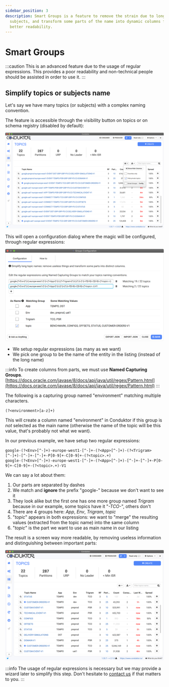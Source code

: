 ```yaml
---
sidebar_position: 3
description: Smart Groups is a feature to remove the strain due to long names of topics or
  subjects, and transform some parts of the name into dynamic columns for a
  better readability.
---
```


# Smart Groups

:::caution
This is an advanced feature due to the usage of regular expressions. This provides a poor
readability and non-technical people should be assisted in order to use it.
:::

## Simplify topics or subjects name

Let's say we have many topics \(or subjects\) with a complex naming convention.

The feature is accessible through the visibility button on topics or on schema registry \(disabled by default\):

![A list of topics with long names, difficult to identify quickly](../../assets/screenshot-2020-05-01-at-01.14.32.png)

This will open a configuration dialog where the magic will be configured, through regular expressions:

![](../../assets/screenshot-2020-05-01-at-01.18.56.png)

- We setup regular expressions \(as many as we want\)
- We pick one group to be the name of the entity in the listing \(instead of the long name\)

:::info
To create columns from parts, we must use **Named Capturing Groups**.
[https://docs.oracle.com/javase/8/docs/api/java/util/regex/Pattern.html](https://docs.oracle.com/javase/8/docs/api/java/util/regex/Pattern.html)
:::

The following is a capturing group named "environment" matching multiple characters.

```text
(?<environment>[a-z]+)
```

This will create a column named "environment" in Conduktor if this group is _not_ selected as the main name \(otherwise the name of the topic will be this value, that's probably not what we want\).

In our previous example, we have setup two regular expressions:

```text
google-(?<Env>[^-]+)-europe-west1-[^-]+-(?<App>[^-]+)-(?<Trigram>[^-]+)-[^-]+-[^-]+-P[0-9]+-C[0-9]+-(?<topic>.+)
google-(?<Env>[^-]+)-europe-west1-[^-]+-(?<App>[^-]+)-[^-]+-[^-]+-P[0-9]+-C[0-9]+-(?<topic>.+)-V1
```

We can say a lot about them:

1. Our parts are separated by dashes
2. We match and **ignore** the prefix "google-" because we don't want to see it
3. They look alike but the first one has one more group named _Trigram_ because in our example, some topics have it "_-TCO-_", others don't
4. There are 4 groups here: _App_, _Env_, _Trigram_, _topic_
5. "_topic_" appears in both expressions: we want to "merge" the resulting values \(extracted from the topic name\) into the same column
6. "_topic_" is the part we want to use as main name in our listing

The result is a screen way more readable, by removing useless information and distinguishing between important parts:

![](../../assets/screenshot-2020-05-01-at-01.43.05.png)

:::info
The usage of regular expressions is necessary but we may provide a wizard later to simplify this
step. Don't hesitate to [contact us](https://www.conduktor.io/contact) if that matters to you.
:::
